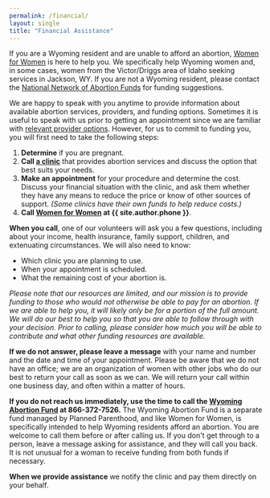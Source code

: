 ```yaml
---
permalink: /financial/
layout: single
title: "Financial Assistance"
---
```


If you are a Wyoming resident and are unable to afford an abortion,
[Women for Women](/) is here to help you. We specifically help Wyoming
women and, in some cases, women from the Victor/Driggs area of Idaho
seeking services in Jackson, WY. If you are not a Wyoming resident,
please contact the [National Network of Abortion
Funds](https://abortionfunds.org/) for funding suggestions.

We are happy to speak with you anytime to provide information about
available abortion services, providers, and funding
options. Sometimes it is useful to speak with us prior to getting an
appointment since we are familiar with [relevant provider
options](/providers). However, for us to commit to funding you, you will first need
to take the following steps:

1. **Determine** if you are pregnant.
2. **Call [a clinic](/providers)** that provides abortion services and
discuss the option that best suits your needs.
3. **Make an appointment** for your procedure and determine the
cost. Discuss your financial situation with the clinic, and ask them
whether they have any means to reduce the price or know of other
sources of support. _(Some clinics have their own funds to help reduce
costs.)_
4. **Call [Women for Women](/) at {{ site.author.phone }}**.

**When you call**, one of our volunteers will ask you a few questions,
including about your income, health insurance, family support,
children, and extenuating circumstances. We will also need to know:

* Which clinic you are planning to use.
* When your appointment is scheduled.
* What the remaining cost of your abortion is.

_Please note that our resources are limited, and our mission is to
provide funding to those who would not otherwise be able to pay for an
abortion. If we are able to help you, it will likely only be for a
portion of the full amount. We will do our best to help you so that
you are able to follow through with your decision. Prior to calling,
please consider how much you will be able to contribute and what other
funding resources are available._

**If we do not answer, please leave a message** with your name and
number and the date and time of your appointment. Please be aware that
we do not have an office; we are an organization of women with other
jobs who do our best to return your call as soon as we can. We will
return your call within one business day, and often within a matter of
hours.

**If you do not reach us immediately, use the time to call the
[Wyoming Abortion
Fund](https://www.plannedparenthood.org/planned-parenthood-rocky-mountains/patient-resources/wyoming-abortion-fund)
at 866-372-7526.** The Wyoming Abortion Fund is a separate fund
managed by Planned Parenthood, and like Women for Women, is
specifically intended to help Wyoming residents afford an
abortion. You are welcome to call them before or after calling us. If
you don't get through to a person, leave a message asking for
assistance, and they will call you back. It is not unusual for a woman
to receive funding from both funds if necessary.

**When we provide assistance** we notify the clinic and pay them
directly on your behalf.
